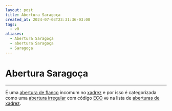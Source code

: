 ```yaml
---
layout: post
title: Abertura Saragoça
created_at: 2024-07-03T23:31:36-03:00
tags:
  - v0
aliases:
  - Abertura Saragoça
  - abertura Saragoça
  - Saragoça
---
```

# Abertura Saragoça
----

É uma [abertura de flanco](_draft/2024-07-06-Aberturas_de_flanco.md) incomum no [xadrez](api/2024/07/2024-07-06-Xadrez.md) e por isso é categorizada como uma [abertura irregular](_draft/2024-07-06-Aberturas_irregulares.md) com código [ECO](api/2024/07/2024-07-07-Encyclopaedia_of_Chess_Openings.md) `A0` na lista de [aberturas de xadrez](_draft/2024-07-06-Aberturas_de_xadrez.md).
